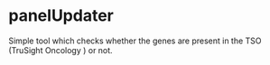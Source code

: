 # panelUpdater
Simple tool which checks whether the genes are present in the TSO (TruSight Oncology ) or not.
